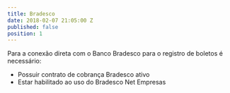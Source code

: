 ```yaml
---
title: Bradesco
date: 2018-02-07 21:05:00 Z
published: false
position: 1
---
```


Para a conexão direta com o Banco Bradesco para o registro de boletos é necessário:
* Possuir contrato de cobrança Bradesco ativo
* Estar habilitado ao uso do Bradesco Net Empresas